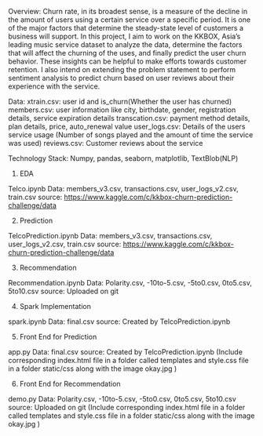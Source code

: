 Overview:
Churn rate, in its broadest sense, is a measure of the decline in the amount of users using
a certain service over a specific period. It is one of the major factors that determine the
steady-state level of customers a business will support.
In this project, I aim to work on the KKBOX, Asia’s leading music service dataset to
analyze the data, determine the factors that will affect the churning of the uses, and finally
predict the user churn behavior. These insights can be helpful to make efforts towards
customer retention.
I also intend on extending the problem statement to perform sentiment analysis to
predict churn based on user reviews about their experience with the service.

Data:
xtrain.csv: user id and is_churn(Whether the user has churned)
members.csv: user information like city, birthdate, gender, registration details,
service expiration details
transcation.csv: payment method details, plan details, price, auto_renewal value
user_logs.csv: Details of the users service usage (Number of songs played and
the amount of time the service was used)
reviews.csv: Customer reviews about the service

Technology Stack:
Numpy, pandas, seaborn, matplotlib, TextBlob(NLP)



1) EDA

Telco.ipynb
Data: members_v3.csv, transactions.csv, user_logs_v2.csv, train.csv
source: https://www.kaggle.com/c/kkbox-churn-prediction-challenge/data

2) Prediction

TelcoPrediction.ipynb
Data: members_v3.csv, transactions.csv, user_logs_v2.csv, train.csv
source: https://www.kaggle.com/c/kkbox-churn-prediction-challenge/data

3) Recommendation

Recommendation.ipynb
Data: Polarity.csv, -10to-5.csv, -5to0.csv, 0to5.csv, 5to10.csv
source: Uploaded on git

4) Spark Implementation

spark.ipynb
Data: final.csv
source: Created by TelcoPrediction.ipynb

5) Front End for Prediction

app.py
Data: final.csv
source: Created by TelcoPrediction.ipynb
(Include corresponding index.html file in a folder called templates and style.css file in a folder static/css along with the image okay.jpg )

6) Front End for Recommendation

demo.py
Data: Polarity.csv, -10to-5.csv, -5to0.csv, 0to5.csv, 5to10.csv
source: Uploaded on git
(Include corresponding index.html file in a folder called templates and style.css file in a folder static/css along with the image okay.jpg )
